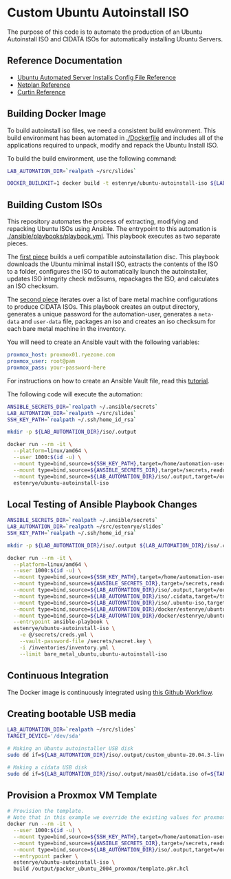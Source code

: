# Custom Ubuntu Autoinstall ISO

The purpose of this code is to automate the production of an Ubuntu Autoinstall
ISO and CIDATA ISOs for automatically installing Ubuntu Servers.

## Reference Documentation

- [Ubuntu Automated Server Installs Config File Reference](https://ubuntu.com/server/docs/install/autoinstall-reference)
- [Netplan Reference](https://netplan.io/reference/)
- [Curtin Reference](https://curtin.readthedocs.io/en/latest/)

## Building Docker Image

To build autoinstall iso files, we need a consistent build environment.  This
build environment has been automated in [./Dockerfile](./Dockerfile) and includes
all of the applications required to unpack, modify and repack the Ubuntu Install
ISO.

To build the build environment, use the following command:

```bash
LAB_AUTOMATION_DIR=`realpath ~/src/slides`

DOCKER_BUILDKIT=1 docker build -t estenrye/ubuntu-autoinstall-iso ${LAB_AUTOMATION_DIR}/docker/estenrye/ubuntu-autoinstall-iso
```

## Building Custom ISOs

This repository automates the process of extracting, modifying and repacking
Ubuntu ISOs using Ansible.  The entrypoint to this automation is
[./ansible/playbooks/playbook.yml](./ansible/playbooks/playbook.yml).
This playbook executes as two separate pieces.

The [first piece](./ansible/playbooks/customize-iso-uefi.yml) builds a uefi
compatible autoinstallation disc.  This playbook downloads the Ubuntu minimal
install ISO, extracts the contents of the ISO to a folder, configures the ISO
to automatically launch the autoinstaller, updates ISO integrity check md5sums,
repackages the ISO, and calculates an ISO checksum.

The [second piece](./ansible/playbooks/cidata-iso.yml) iterates over a list of
bare metal machine configurations to produce CIDATA ISOs.  This playbook creates
an output directory, generates a unique password for the automation-user, generates
a `meta-data` and `user-data` file, packages an iso and creates an iso checksum
for each bare metal machine in the inventory.

You will need to create an Ansible vault with the following variables:

```yaml
proxmox_host: proxmox01.ryezone.com
proxmox_user: root@pam
proxmox_pass: your-password-here
```

For instructions on how to create an Ansible Vault file, read this [tutorial](../docs/ansible/creating-an-ansible-vault-file.md).

The following code will execute the automation:

```bash
ANSIBLE_SECRETS_DIR=`realpath ~/.ansible/secrets`
LAB_AUTOMATION_DIR=`realpath ~/src/slides`
SSH_KEY_PATH=`realpath ~/.ssh/home_id_rsa`

mkdir -p ${LAB_AUTOMATION_DIR}/iso/.output

docker run --rm -it \
  --platform=linux/amd64 \
  --user 1000:$(id -u) \
  --mount type=bind,source=${SSH_KEY_PATH},target=/home/automation-user/.ssh/id_rsa,readonly \
  --mount type=bind,source=${ANSIBLE_SECRETS_DIR},target=/secrets,readonly \
  --mount type=bind,source=${LAB_AUTOMATION_DIR}/iso/.output,target=/output \
  estenrye/ubuntu-autoinstall-iso
```

## Local Testing of Ansible Playbook Changes

```bash
ANSIBLE_SECRETS_DIR=`realpath ~/.ansible/secrets`
LAB_AUTOMATION_DIR=`realpath ~/src/estenrye/slides`
SSH_KEY_PATH=`realpath ~/.ssh/home_id_rsa`

mkdir -p ${LAB_AUTOMATION_DIR}/iso/.output ${LAB_AUTOMATION_DIR}/iso/.cidata ${LAB_AUTOMATION_DIR}/iso/.ubuntu-iso

docker run --rm -it \
  --platform=linux/amd64 \
  --user 1000:$(id -u) \
  --mount type=bind,source=${SSH_KEY_PATH},target=/home/automation-user/.ssh/id_rsa,readonly \
  --mount type=bind,source=${ANSIBLE_SECRETS_DIR},target=/secrets,readonly \
  --mount type=bind,source=${LAB_AUTOMATION_DIR}/iso/.output,target=/output \
  --mount type=bind,source=${LAB_AUTOMATION_DIR}/iso/.cidata,target=/tmp/cidata \
  --mount type=bind,source=${LAB_AUTOMATION_DIR}/iso/.ubuntu-iso,target=/tmp/ubuntu-iso \
  --mount type=bind,source=${LAB_AUTOMATION_DIR}/docker/estenrye/ubuntu-autoinstall-iso/ansible/inventories,target=/inventories,readonly \
  --mount type=bind,source=${LAB_AUTOMATION_DIR}/docker/estenrye/ubuntu-autoinstall-iso/ansible,target=/ansible,readonly \
  --entrypoint ansible-playbook \
  estenrye/ubuntu-autoinstall-iso \
    -e @/secrets/creds.yml \
    --vault-password-file /secrets/secret.key \
    -i /inventories/inventory.yml \
    --limit bare_metal_ubuntu,ubuntu-autoinstall-iso
```

## Continuous Integration

The Docker image is continuously integrated using [this Github Workflow](../.github/workflows/CI-estenrye-ubuntu-autoinstall-iso.yml).

## Creating bootable USB media

```bash
LAB_AUTOMATION_DIR=`realpath ~/src/slides`
TARGET_DEVICE='/dev/sda'

# Making an Ubuntu autoinstaller USB disk
sudo dd if=${LAB_AUTOMATION_DIR}/iso/.output/custom_ubuntu-20.04.3-live-server-amd64.iso of=${TARGET_DEVICE} bs=4M status=progress

# Making a cidata USB disk
sudo dd if=${LAB_AUTOMATION_DIR}/iso/.output/maas01/cidata.iso of=${TARGET_DEVICE} bs=4M status=progress
```

## Provision a Proxmox VM Template

```bash
# Provision the template.
# Note that in this example we override the existing values for proxmox_vm_id and proxmox_vm_name
docker run --rm -it \
  --user 1000:$(id -u) \
  --mount type=bind,source=${SSH_KEY_PATH},target=/home/automation-user/.ssh/id_rsa,readonly \
  --mount type=bind,source=${ANSIBLE_SECRETS_DIR},target=/secrets,readonly \
  --mount type=bind,source=${LAB_AUTOMATION_DIR}/iso/.output,target=/output \
  --entrypoint packer \
  estenrye/ubuntu-autoinstall-iso \
  build /output/packer_ubuntu_2004_proxmox/template.pkr.hcl
```
